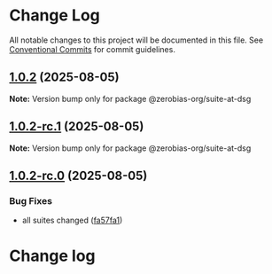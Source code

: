 # Change Log

All notable changes to this project will be documented in this file.
See [Conventional Commits](https://conventionalcommits.org) for commit guidelines.

## [1.0.2](https://github.com/zerobias-org/suite/compare/@zerobias-org/suite-at-dsg@1.0.2-rc.1...@zerobias-org/suite-at-dsg@1.0.2) (2025-08-05)

**Note:** Version bump only for package @zerobias-org/suite-at-dsg





## [1.0.2-rc.1](https://github.com/zerobias-org/suite/compare/@zerobias-org/suite-at-dsg@1.0.2-rc.0...@zerobias-org/suite-at-dsg@1.0.2-rc.1) (2025-08-05)

**Note:** Version bump only for package @zerobias-org/suite-at-dsg





## [1.0.2-rc.0](https://github.com/zerobias-org/suite/compare/@zerobias-org/suite-at-dsg@1.0.1...@zerobias-org/suite-at-dsg@1.0.2-rc.0) (2025-08-05)


### Bug Fixes

* all suites changed ([fa57fa1](https://github.com/zerobias-org/suite/commit/fa57fa1af7628003297df46b2d7740fe95bd2666))





# Change log
